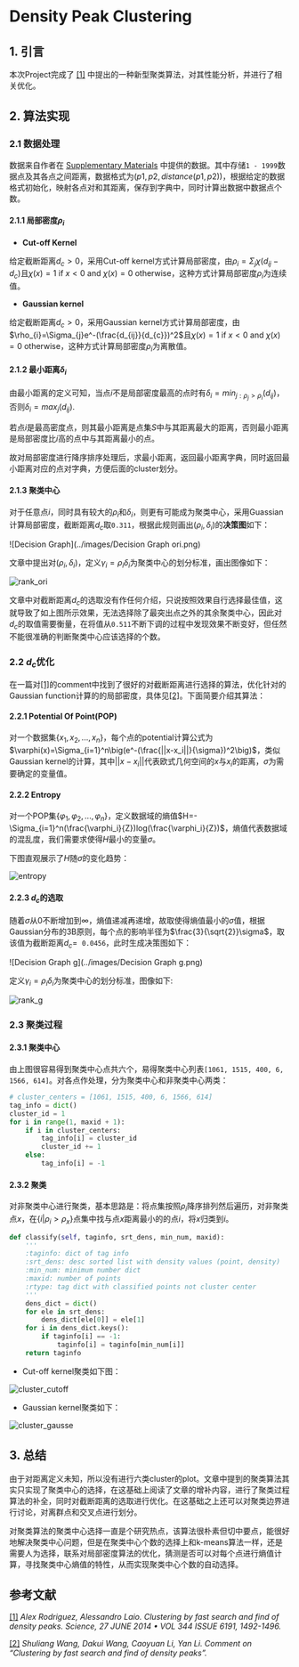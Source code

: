 # Density Peak Clustering

## 1. 引言

本次Project完成了 [[1]](https://people.sissa.it/~laio/Research/Res_clustering.php) 中提出的一种新型聚类算法，对其性能分析，并进行了相关优化。

## 2. 算法实现

### 2.1 数据处理

数据来自作者在 [Supplementary Materials](http://www.sciencemag.org/content/344/6191/1492/suppl/DC1) 中提供的数据。其中存储`1 - 1999`数据点及其各点之间距离，数据格式为$(p1, p2, distance(p1, p2))$，根据给定的数据格式初始化，映射各点对和其距离，保存到字典中，同时计算出数据中数据点个数。

#### 2.1.1 局部密度$\rho_i$

- **Cut-off Kernel**

给定截断距离$d_{c} > 0$，采用Cut-off kernel方式计算局部密度，由$\rho_{i}=\Sigma_{j}\chi(d_{ij}-d_{c})$且$\chi(x) = 1\text{ if } x<0\text{ and }\chi(x)=0\text{ otherwise}$，这种方式计算局部密度$\rho_i$为连续值。

- **Gaussian kernel**

给定截断距离$d_{c} > 0$，采用Gaussian kernel方式计算局部密度，由$\rho_{i}=\Sigma_{j}e^-(\frac{d_{ij}}{d_{c}})^2$且$\chi(x) = 1\text{ if } x<0\text{ and }\chi(x)=0\text{ otherwise}$，这种方式计算局部密度$\rho_i$为离散值。

#### 2.1.2 最小距离$\delta_i$

由最小距离的定义可知，当点$i$不是局部密度最高的点时有$\delta_i=min_{j:\rho_j>\rho_i}(d_{ij})$，否则$\delta_i=max_j(d_{ij})$.

若点$i$是最高密度点，则其最小距离是点集$S$中与其距离最大的距离，否则最小距离是局部密度比$i$高的点中与其距离最小的点。

故对局部密度进行降序排序处理后，求最小距离，返回最小距离字典，同时返回最小距离对应的点对字典，方便后面的cluster划分。

#### 2.1.3 聚类中心

对于任意点$i$，同时具有较大的$\rho_i$和$\delta_i$，则更有可能成为聚类中心，采用Guassian计算局部密度，截断距离$d_c$取`0.311`，根据此规则画出$(\rho_i,\delta_i)$的**决策图**如下：

![Decision Graph](../images/Decision Graph ori.png)

文章中提出对$(\rho_i,\delta_i)$，定义$\gamma_i=\rho_i\delta_i$为聚类中心的划分标准，画出图像如下：

![rank_ori](../images/rank_ori.png)

文章中对截断距离$d_c$的选取没有作任何介绍，只说按照效果自行选择最佳值，这就导致了如上图所示效果，无法选择除了最突出点之外的其余聚类中心，因此对$d_c$的取值需要衡量，在将值从`0.511`不断下调的过程中发现效果不断变好，但任然不能很准确的判断聚类中心应该选择的个数。

### 2.2 $d_c$优化

在一篇对[\[1\]](../references/DPC.pdf)的comment中找到了很好的对截断距离进行选择的算法，优化针对的Gaussian function计算的的局部密度，具体见[\[2\]](../references/d_c.pdf)。下面简要介绍其算法：

#### 2.2.1 Potential Of Point(POP)

对一个数据集$\{x_1,x_2,...,x_n\}$，每个点的potential计算公式为$\varphi(x)=\Sigma_{i=1}^n\big(e^-(\frac{||x-x_i||}{\sigma})^2\big)$，类似Gaussian kernel的计算，其中$||x-x_i||$代表欧式几何空间的$x$与$x_i$的距离，$\sigma$为需要确定的变量值。

#### 2.2.2 Entropy

对一个POP集$\{\varphi_1,\varphi_2,...,\varphi_n\}$，定义数据域的熵值$H=-\Sigma_{i=1}^n(\frac{\varphi_i}{Z})log(\frac{\varphi_i}{Z})$，熵值代表数据域的混乱度，我们需要求使得$H$最小的变量$\sigma$。

下图直观展示了$H$随$\sigma$的变化趋势：

![entropy](../images/entropy.png)

#### 2.2.3 $d_c$的选取

随着$\sigma$从0不断增加到$\infty$，熵值递减再递增，故取使得熵值最小的$\sigma$值，根据Gaussian分布的3B原则，每个点的影响半径为$\frac{3}{\sqrt{2}}\sigma$，取该值为截断距离$d_c=$  `0.0456`，此时生成决策图如下：

![Decision Graph g](../images/Decision Graph g.png)

定义$\gamma_i=\rho_i\delta_i$为聚类中心的划分标准，图像如下:

![rank_g](../images/rank_g.png)

### 2.3 聚类过程

#### 2.3.1 聚类中心

由上图很容易得到聚类中心点共六个，易得聚类中心列表`[1061, 1515, 400, 6, 1566, 614]`。对各点作处理，分为聚类中心和非聚类中心两类：

```python
# cluster_centers = [1061, 1515, 400, 6, 1566, 614]
tag_info = dict()
cluster_id = 1
for i in range(1, maxid + 1):
    if i in cluster_centers:
        tag_info[i] = cluster_id
        cluster_id += 1
    else:
        tag_info[i] = -1
```

#### 2.3.2 聚类

对非聚类中心进行聚类，基本思路是：将点集按照$\rho_i$降序排列然后遍历，对非聚类点$x$，在$\{i|\rho_i>\rho_x\}$点集中找与点$x$距离最小的的点$i$，将$x$归类到$i$。

```python
def classify(self, taginfo, srt_dens, min_num, maxid):
    '''
    :taginfo: dict of tag info
    :srt_dens: desc sorted list with density values (point, density)
    :min_num: minimum number dict
    :maxid: number of points
    :rtype: tag dict with classified points not cluster center
    '''
    dens_dict = dict()
    for ele in srt_dens:
        dens_dict[ele[0]] = ele[1]
    for i in dens_dict.keys():
        if taginfo[i] == -1:
            taginfo[i] = taginfo[min_num[i]]
    return taginfo
```

- Cut-off kernel聚类如下图：

![cluster_cutoff](../images/cluster_cutoff.png)

- Gaussian kernel聚类如下：

![cluster_gausse](../images/cluster_gausse.png)



## 3. 总结

由于对距离定义未知，所以没有进行六类cluster的plot。文章中提到的聚类算法其实只实现了聚类中心的选择，在这基础上阅读了文章的增补内容，进行了聚类过程算法的补全，同时对截断距离的选取进行优化。在这基础之上还可以对聚类边界进行讨论，对离群点和交叉点进行划分。

对聚类算法的聚类中心选择一直是个研究热点，该算法很朴素但切中要点，能很好地解决聚类中心问题，但是在聚类中心个数的选择上和k-means算法一样，还是需要人为选择，联系对局部密度算法的优化，猜测是否可以对每个点进行熵值计算，寻找聚类中心熵值的特性，从而实现聚类中心个数的自动选择。 

## 参考文献

[[1]](../references/DPC.pdf) *Alex Rodriguez, Alessandro Laio. Clustering by fast search and find of density peaks. Science, 27 JUNE 2014 • VOL 344 ISSUE 6191, 1492-1496.*

[[2]](../references/d_c.pdf) *Shuliang Wang, Dakui Wang, Caoyuan Li, Yan Li. Comment on “Clustering by fast search and find of density peaks”.*
